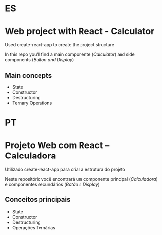 # ES
# Web project with React - Calculator

Used create-react-app to create the project structure

In this repo you'll find a main componente (*Calculator*) and side components (*Button and Display*)

## Main concepts
- State
- Constructor
- Destructuring
- Ternary Operations

# PT
# Projeto Web com React – Calculadora

Utilizado create-react-app para criar a estrutura do projeto

Neste repositório você encontrará um componente principal (*Calculadora*) e componentes secundários (*Botão e Display*)

## Conceitos principais
- State
- Constructor
- Destructuring
- Operações Ternárias